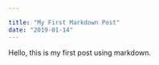```yaml
---

title: "My First Markdown Post"
date: "2019-01-14"
---
```


Hello, this is my first post using markdown.